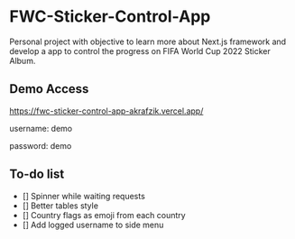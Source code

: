 # FWC-Sticker-Control-App

Personal project with objective to learn more about Next.js framework and develop a app to control the progress on FIFA World Cup 2022 Sticker Album.


## Demo Access
https://fwc-sticker-control-app-akrafzik.vercel.app/

username: demo

password: demo

## To-do list

- [] Spinner while waiting requests
- [] Better tables style
- [] Country flags as emoji from each country
- [] Add logged username to side menu
